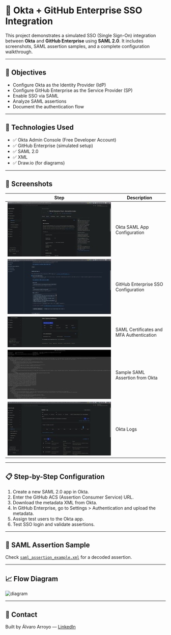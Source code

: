 # 🔐 Okta + GitHub Enterprise SSO Integration

This project demonstrates a simulated SSO (Single Sign-On) integration between **Okta** and **GitHub Enterprise** using **SAML 2.0**. It includes screenshots, SAML assertion samples, and a complete configuration walkthrough.

---

## 🧠 Objectives

- Configure Okta as the Identity Provider (IdP)
- Configure GitHub Enterprise as the Service Provider (SP)
- Enable SSO via SAML
- Analyze SAML assertions
- Document the authentication flow

---

## 🧰 Technologies Used

- ✅ Okta Admin Console (Free Developer Account)
- ✅ GitHub Enterprise (simulated setup)
- ✅ SAML 2.0
- ✅ XML 
- ✅ Draw.io (for diagrams)

---

## 📸 Screenshots

| Step | Description |
|------|-------------|
| ![1](images/okta_app_config.png) | Okta SAML App Configuration |
| ![2](images/github_sso_config.png) | GitHub Enterprise SSO Configuration |
| ![3](images/okta_app_saml_certficiate_and_mfa.png) | SAML Certificates and MFA Authentication |
| ![4](images/okta_app_saml_example.png) | Sample SAML Assertion from Okta |
| ![4](images/okta_app_logs.png) | Okta Logs |

---

## 📋 Step-by-Step Configuration

1. Create a new SAML 2.0 app in Okta.
2. Enter the GitHub ACS (Assertion Consumer Service) URL.
3. Download the metadata XML from Okta.
4. In GitHub Enterprise, go to Settings > Authentication and upload the metadata.
5. Assign test users to the Okta app.
6. Test SSO login and validate assertions.

---

## 🧪 SAML Assertion Sample

Check [`saml_assertion_example.xml`](okta_app_saml_assertion_example.xml) for a decoded assertion.

---

## 📈 Flow Diagram

![diagram](okta-github-sso-flow.jpg)

---

## 📩 Contact

Built by Álvaro Arroyo — [LinkedIn](https://www.linkedin.com/in/alvaro-arroyo-vasquez-910227342/)
